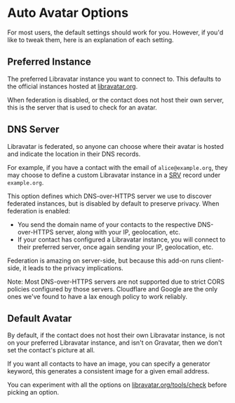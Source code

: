 # Auto Avatar Options

For most users, the default settings should work for you. However, if you'd like to tweak them, here is an explanation of each setting.

## Preferred Instance

The preferred Libravatar instance you want to connect to. This defaults to the official instances hosted at [libravatar.org](https://www.libravatar.org).

When federation is disabled, or the contact does not host their own server, this is the server that is used to check for an avatar.

## DNS Server

Libravatar is federated, so anyone can choose where their avatar is hosted and indicate the location in their DNS records.

For example, if you have a contact with the email of `alice@example.org`, they may choose to define a custom Libravatar instance in a [SRV](https://en.wikipedia.org/wiki/SRV_record) record under `example.org`.

This option defines which DNS-over-HTTPS server we use to discover federated instances, but is disabled by default to preserve privacy. When federation is enabled:

* You send the domain name of your contacts to the respective DNS-over-HTTPS server, along with your IP, geolocation, etc.
* If your contact has configured a Libravatar instance, you will connect to their preferred server, once again sending your IP, geolocation, etc.

Federation is amazing on server-side, but because this add-on runs client-side, it leads to the privacy implications.

Note: Most DNS-over-HTTPS servers are not supported due to strict CORS policies configured by those servers. Cloudflare and Google are the only ones we've found to have a lax enough policy to work reliably.

## Default Avatar

By default, if the contact does not host their own Libravatar instance, is not on your preferred Libravatar instance, and isn't on Gravatar, then we don't set the contact's picture at all.

If you want all contacts to have an image, you can specify a generator keyword, this generates a consistent image for a given email address.

You can experiment with all the options on [libravatar.org/tools/check](https://www.libravatar.org/tools/check/) before picking an option.
